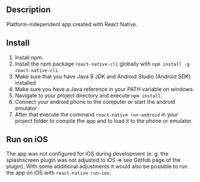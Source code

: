 ## Description
Platform-independent app created with React Native.

## Install

1) Install npm.
2) Install the npm package `react-native-cli` globally with `npm install -g react-native-cli`.
3) Make sure that you have Java 8 JDK and Android Studio (Android SDK) installed.  
4) Make sure you have a Java reference in your PATH variable on windows.
6) Navigate to your project directory and execute `npm install`.
7) Connect your android phone to the computer or start the android emulator.
8) After that execute the command `react-native run-android` in your project folder to compile the app and to load it to the phone or emulator.

## Run on iOS

The app was not configured for iOS during development (e. g. the splashscreen plugin was not adjusted to iOS => see GitHub page of the plugin). 
With some additional adjustments it would also be possible to run the app on iOS with `react-native run-ios`.
